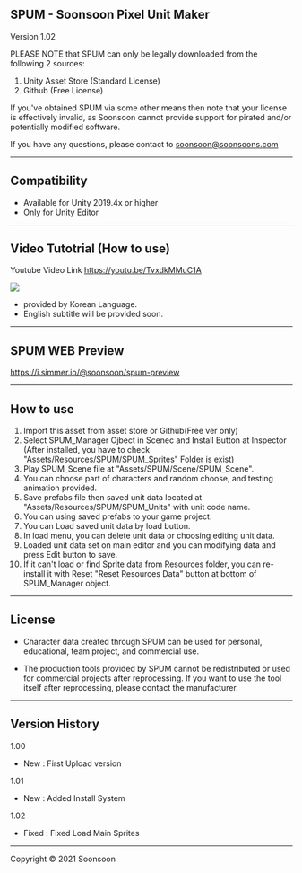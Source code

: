 SPUM - Soonsoon Pixel Unit Maker	
----------------------------------------------
Version 1.02	

PLEASE NOTE that SPUM can only be legally downloaded from the following 2 sources:

  1. Unity Asset Store (Standard License)
  2. Github (Free License)

If you've obtained SPUM via some other means then note that your license is effectively invalid, as Soonsoon cannot provide support for pirated and/or potentially modified software.

If you have any questions, please contact to soonsoon@soonsoons.com

-----------------
Compatibility
-----------------
- Available for Unity 2019.4x or higher
- Only for Unity Editor 

-----------------
Video Tutotrial (How to use)
-----------------
Youtube Video Link
https://youtu.be/TvxdkMMuC1A

[![](http://img.youtube.com/vi/TvxdkMMuC1A/0.jpg)](http://www.youtube.com/watch?v=TvxdkMMuC1A "SPUM-How to use")

- provided by Korean Language. 
- English subtitle will be provided soon.


-----------------
SPUM WEB Preview
-----------------
https://i.simmer.io/@soonsoon/spum-preview


-----------------
 How to use
-----------------
1. Import this asset from asset store or Github(Free ver only)
2. Select SPUM_Manager Ojbect in Scenec and Install Button at Inspector
   (After installed, you have to check "Assets/Resources/SPUM/SPUM_Sprites" Folder is exist)
3. Play SPUM_Scene file at "Assets/SPUM/Scene/SPUM_Scene".
4. You can choose part of characters and random choose, and testing animation provided.
5. Save prefabs file then saved unit data located at "Assets/Resources/SPUM/SPUM_Units" with unit code name.
6. You can using saved prefabs to your game project.
7. You can Load saved unit data by load button.
8. In load menu, you can delete unit data or choosing editing unit data.
9. Loaded unit data set on main editor and you can modifying data and press Edit button to save.
10. If it can't load or find Sprite data from Resources folder, you can re-install it with Reset "Reset Resources Data" button at bottom of SPUM_Manager object.



-----------------
License
-----------------

- Character data created through SPUM can be used for personal, educational, team project, and commercial use.

- The production tools provided by SPUM cannot be redistributed or used for commercial projects after reprocessing. If you want to use the tool itself after reprocessing, please contact the manufacturer.

-----------------
 Version History
-----------------

1.00
- New  : First Upload version

1.01
- New : Added Install System

1.02
- Fixed : Fixed Load Main Sprites

-----------------
Copyright © 2021 Soonsoon	
